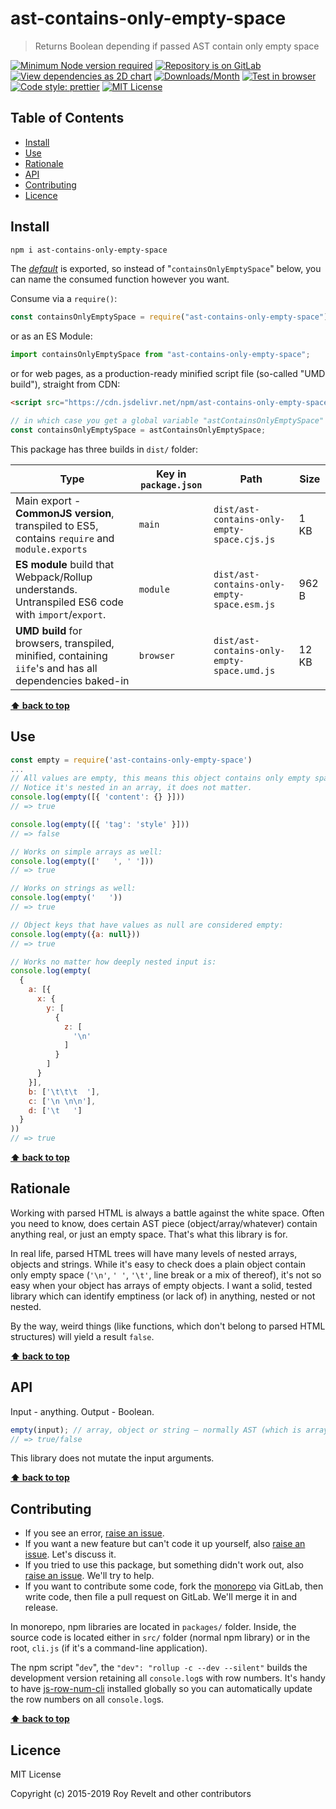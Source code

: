 # ast-contains-only-empty-space

> Returns Boolean depending if passed AST contain only empty space

[![Minimum Node version required][node-img]][node-url]
[![Repository is on GitLab][gitlab-img]][gitlab-url]
[![View dependencies as 2D chart][deps2d-img]][deps2d-url]
[![Downloads/Month][downloads-img]][downloads-url]
[![Test in browser][runkit-img]][runkit-url]
[![Code style: prettier][prettier-img]][prettier-url]
[![MIT License][license-img]][license-url]

## Table of Contents

- [Install](#install)
- [Use](#use)
- [Rationale](#rationale)
- [API](#api)
- [Contributing](#contributing)
- [Licence](#licence)

## Install

```bash
npm i ast-contains-only-empty-space
```

The [_default_](https://exploringjs.com/es6/ch_modules.html#_default-exports-one-per-module) is exported, so instead of "`containsOnlyEmptySpace`" below, you can name the consumed function however you want.

Consume via a `require()`:

```js
const containsOnlyEmptySpace = require("ast-contains-only-empty-space");
```

or as an ES Module:

```js
import containsOnlyEmptySpace from "ast-contains-only-empty-space";
```

or for web pages, as a production-ready minified script file (so-called "UMD build"), straight from CDN:

```html
<script src="https://cdn.jsdelivr.net/npm/ast-contains-only-empty-space/dist/ast-contains-only-empty-space.umd.js"></script>
```

```js
// in which case you get a global variable "astContainsOnlyEmptySpace" which you consume like this:
const containsOnlyEmptySpace = astContainsOnlyEmptySpace;
```

This package has three builds in `dist/` folder:

| Type                                                                                                    | Key in `package.json` | Path                                        | Size  |
| ------------------------------------------------------------------------------------------------------- | --------------------- | ------------------------------------------- | ----- |
| Main export - **CommonJS version**, transpiled to ES5, contains `require` and `module.exports`          | `main`                | `dist/ast-contains-only-empty-space.cjs.js` | 1 KB  |
| **ES module** build that Webpack/Rollup understands. Untranspiled ES6 code with `import`/`export`.      | `module`              | `dist/ast-contains-only-empty-space.esm.js` | 962 B |
| **UMD build** for browsers, transpiled, minified, containing `iife`'s and has all dependencies baked-in | `browser`             | `dist/ast-contains-only-empty-space.umd.js` | 12 KB |

**[⬆ back to top](#)**

## Use

```js
const empty = require('ast-contains-only-empty-space')
...
// All values are empty, this means this object contains only empty space.
// Notice it's nested in an array, it does not matter.
console.log(empty([{ 'content': {} }]))
// => true

console.log(empty([{ 'tag': 'style' }]))
// => false

// Works on simple arrays as well:
console.log(empty(['   ', ' ']))
// => true

// Works on strings as well:
console.log(empty('   '))
// => true

// Object keys that have values as null are considered empty:
console.log(empty({a: null}))
// => true

// Works no matter how deeply nested input is:
console.log(empty(
  {
    a: [{
      x: {
        y: [
          {
            z: [
              '\n'
            ]
          }
        ]
      }
    }],
    b: ['\t\t\t  '],
    c: ['\n \n\n'],
    d: ['\t   ']
  }
))
// => true
```

**[⬆ back to top](#)**

## Rationale

Working with parsed HTML is always a battle against the white space. Often you need to know, does certain AST piece (object/array/whatever) contain anything real, or just an empty space. That's what this library is for.

In real life, parsed HTML trees will have many levels of nested arrays, objects and strings. While it's easy to check does a plain object contain only empty space (`'\n'`, `' '`, `'\t'`, line break or a mix of thereof), it's not so easy when your object has arrays of empty objects. I want a solid, tested library which can identify emptiness (or lack of) in anything, nested or not nested.

By the way, weird things (like functions, which don't belong to parsed HTML structures) will yield a result `false`.

**[⬆ back to top](#)**

## API

Input - anything. Output - Boolean.

```js
empty(input); // array, object or string — normally AST (which is array of nested objects/strings/arrays)
// => true/false
```

This library does not mutate the input arguments.

**[⬆ back to top](#)**

## Contributing

- If you see an error, [raise an issue](<https://gitlab.com/codsen/codsen/issues/new?issue[title]=ast-contains-only-empty-space%20package%20-%20put%20title%20here&issue[description]=**Which%20package%20is%20this%20issue%20for**%3A%20%0Aast-contains-only-empty-space%0A%0A**Describe%20the%20issue%20(if%20necessary)**%3A%20%0A%0A%0A%2Fassign%20%40revelt>).
- If you want a new feature but can't code it up yourself, also [raise an issue](<https://gitlab.com/codsen/codsen/issues/new?issue[title]=ast-contains-only-empty-space%20package%20-%20put%20title%20here&issue[description]=**Which%20package%20is%20this%20issue%20for**%3A%20%0Aast-contains-only-empty-space%0A%0A**Describe%20the%20issue%20(if%20necessary)**%3A%20%0A%0A%0A%2Fassign%20%40revelt>). Let's discuss it.
- If you tried to use this package, but something didn't work out, also [raise an issue](<https://gitlab.com/codsen/codsen/issues/new?issue[title]=ast-contains-only-empty-space%20package%20-%20put%20title%20here&issue[description]=**Which%20package%20is%20this%20issue%20for**%3A%20%0Aast-contains-only-empty-space%0A%0A**Describe%20the%20issue%20(if%20necessary)**%3A%20%0A%0A%0A%2Fassign%20%40revelt>). We'll try to help.
- If you want to contribute some code, fork the [monorepo](https://gitlab.com/codsen/codsen/) via GitLab, then write code, then file a pull request on GitLab. We'll merge it in and release.

In monorepo, npm libraries are located in `packages/` folder. Inside, the source code is located either in `src/` folder (normal npm library) or in the root, `cli.js` (if it's a command-line application).

The npm script "`dev`", the `"dev": "rollup -c --dev --silent"` builds the development version retaining all `console.log`s with row numbers. It's handy to have [js-row-num-cli](https://www.npmjs.com/package/js-row-num-cli) installed globally so you can automatically update the row numbers on all `console.log`s.

**[⬆ back to top](#)**

## Licence

MIT License

Copyright (c) 2015-2019 Roy Revelt and other contributors

[node-img]: https://img.shields.io/node/v/ast-contains-only-empty-space.svg?style=flat-square&label=works%20on%20node
[node-url]: https://www.npmjs.com/package/ast-contains-only-empty-space
[gitlab-img]: https://img.shields.io/badge/repo-on%20GitLab-brightgreen.svg?style=flat-square
[gitlab-url]: https://gitlab.com/codsen/codsen/tree/master/packages/ast-contains-only-empty-space
[deps2d-img]: https://img.shields.io/badge/deps%20in%202D-see_here-08f0fd.svg?style=flat-square
[deps2d-url]: http://npm.anvaka.com/#/view/2d/ast-contains-only-empty-space
[downloads-img]: https://img.shields.io/npm/dm/ast-contains-only-empty-space.svg?style=flat-square
[downloads-url]: https://npmcharts.com/compare/ast-contains-only-empty-space
[runkit-img]: https://img.shields.io/badge/runkit-test_in_browser-a853ff.svg?style=flat-square
[runkit-url]: https://npm.runkit.com/ast-contains-only-empty-space
[prettier-img]: https://img.shields.io/badge/code_style-prettier-ff69b4.svg?style=flat-square
[prettier-url]: https://prettier.io
[license-img]: https://img.shields.io/badge/licence-MIT-51c838.svg?style=flat-square
[license-url]: https://gitlab.com/codsen/codsen/blob/master/LICENSE
